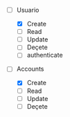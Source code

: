 - [ ] Usuario

  - [x] Create
  - [ ] Read
  - [ ] Update
  - [ ] Deçete
  - [ ] authenticate

- [ ] Accounts
  - [x] Create
  - [ ] Read
  - [ ] Update
  - [ ] Deçete

